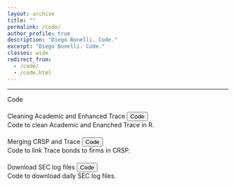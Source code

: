 ```yaml
---
layout: archive
title: ""
permalink: /code/
author_profile: true
description: "Diego Bonelli. Code."
excerpt: "Diego Bonelli. Code."
classes: wide
redirect_from: 
  - /code/
  - /code.html
---
```

---

<titlecolor id="about">Code</titlecolor>


<div style="text-align: justify; margin-bottom: 20px;margin-top: 20px;">
    <div>
       <subtitlecolor style="display: inline; margin-bottom: 0; ">Cleaning Academic and Enhanced Trace</subtitlecolor>
        <button onclick="window.location.href='https://github.com/DiegoBonelli/Trace_Cleaning';" class="custom-button small">Code</button><br>        
    </div>
      <text>
    Code to clean Academic and Enanched Trace in R.
    </text>
</div>
  

<div style="text-align: justify; margin-bottom: 20px;margin-top: 20px;">
    <div>
       <subtitlecolor style="display: inline; margin-bottom: 0; ">Merging CRSP and Trace</subtitlecolor>
        <button onclick="window.location.href='https://github.com/DiegoBonelli/Trace_Linking_Table';" class="custom-button small">Code</button><br>        
    </div>
      <text>
      Code to link Trace bonds to firms in CRSP.
    </text>
</div>
  


<div style="text-align: justify; margin-bottom: 20px;margin-top: 20px;">
    <div>
       <subtitlecolor style="display: inline; margin-bottom: 0; ">Download SEC log files</subtitlecolor>
        <button onclick="window.location.href='https://github.com/DiegoBonelli/Sec_logs';" class="custom-button small">Code</button><br>        
    </div>
      <text>
    Code to download daily SEC log files.
    </text>
</div>
  

